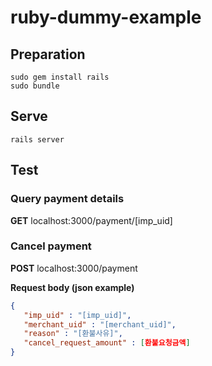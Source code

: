 # ruby-dummy-example

## Preparation

```shell
sudo gem install rails
sudo bundle
```

## Serve

```shell
rails server
```

## Test

### Query payment details

**GET** localhost:3000/payment/[imp_uid]

### Cancel payment

**POST** localhost:3000/payment

**Request body (json example)**

```json
{
   "imp_uid" : "[imp_uid]",
   "merchant_uid" : "[merchant_uid]",
   "reason" : "[환불사유]",
   "cancel_request_amount" : [환불요청금액]
}

```

